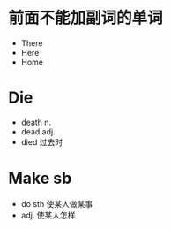 # 前面不能加副词的单词
- There
- Here
- Home

# Die
- death n.
- dead adj.
- died 过去时

# Make sb
- do sth 使某人做某事
- adj. 使某人怎样
